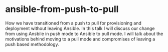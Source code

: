 ansible-from-push-to-pull
=========================

How we have transitioned from a push to pull for provisioning and deployment without leaving Ansible. In this talk I will discuss our change from using Ansbile in push mode to Ansible to pull mode. I will talk about the motivations behind moving to a pull mode and compromises of leaving a push based methodology. 
